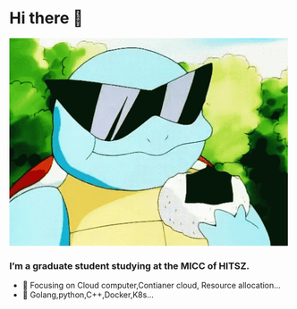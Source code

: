# Hi there 👋

![image](https://github.com/GSWlee/gswlee/blob/main/image/1.gif)


### I’m a graduate student studying at the MICC of HITSZ.


- 🔭 Focusing on Cloud computer,Contianer cloud, Resource allocation...
- 🔗 Golang,python,C++,Docker,K8s...


<!--**GSWlee/gswlee** is a ✨ _special_ ✨ repository because its `README.md` (this file) appears on your GitHub profile.-->
